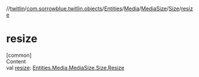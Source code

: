 //[twitlin](../../../../../index.md)/[com.sorrowblue.twitlin.objects](../../../../index.md)/[Entities](../../../index.md)/[Media](../../index.md)/[MediaSize](../index.md)/[Size](index.md)/[resize](resize.md)



# resize  
[common]  
Content  
val [resize](resize.md): [Entities.Media.MediaSize.Size.Resize](-resize/index.md)  



